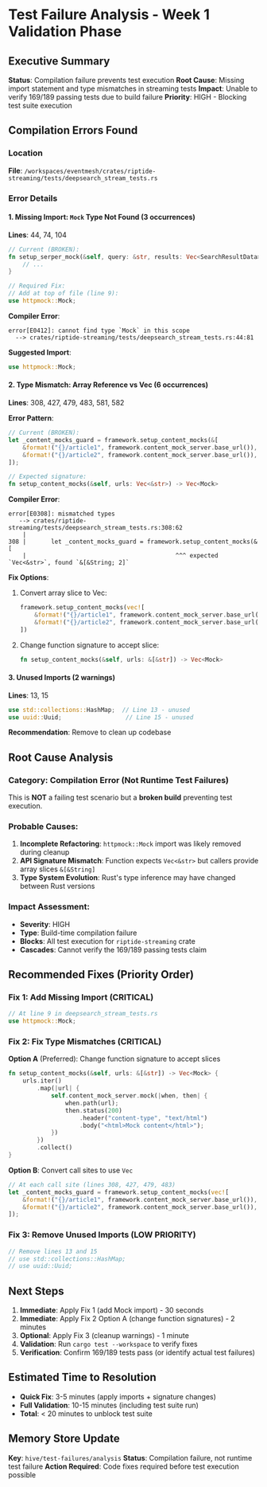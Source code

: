 # Test Failure Analysis - Week 1 Validation Phase

## Executive Summary
**Status**: Compilation failure prevents test execution
**Root Cause**: Missing import statement and type mismatches in streaming tests
**Impact**: Unable to verify 169/189 passing tests due to build failure
**Priority**: HIGH - Blocking test suite execution

## Compilation Errors Found

### Location
**File**: `/workspaces/eventmesh/crates/riptide-streaming/tests/deepsearch_stream_tests.rs`

### Error Details

#### 1. Missing Import: `Mock` Type Not Found (3 occurrences)
**Lines**: 44, 74, 104

```rust
// Current (BROKEN):
fn setup_serper_mock(&self, query: &str, results: Vec<SearchResultData>) -> Mock {
    // ...
}

// Required Fix:
// Add at top of file (line 9):
use httpmock::Mock;
```

**Compiler Error**:
```
error[E0412]: cannot find type `Mock` in this scope
  --> crates/riptide-streaming/tests/deepsearch_stream_tests.rs:44:81
```

**Suggested Import**:
```rust
use httpmock::Mock;
```

#### 2. Type Mismatch: Array Reference vs Vec (6 occurrences)
**Lines**: 308, 427, 479, 483, 581, 582

**Error Pattern**:
```rust
// Current (BROKEN):
let _content_mocks_guard = framework.setup_content_mocks(&[
    &format!("{}/article1", framework.content_mock_server.base_url()),
    &format!("{}/article2", framework.content_mock_server.base_url()),
]);

// Expected signature:
fn setup_content_mocks(&self, urls: Vec<&str>) -> Vec<Mock>
```

**Compiler Error**:
```
error[E0308]: mismatched types
   --> crates/riptide-streaming/tests/deepsearch_stream_tests.rs:308:62
    |
308 |       let _content_mocks_guard = framework.setup_content_mocks(&[
    |                                          ^^^ expected `Vec<&str>`, found `&[&String; 2]`
```

**Fix Options**:
1. Convert array slice to Vec:
   ```rust
   framework.setup_content_mocks(vec![
       &format!("{}/article1", framework.content_mock_server.base_url()),
       &format!("{}/article2", framework.content_mock_server.base_url()),
   ])
   ```

2. Change function signature to accept slice:
   ```rust
   fn setup_content_mocks(&self, urls: &[&str]) -> Vec<Mock>
   ```

#### 3. Unused Imports (2 warnings)
**Lines**: 13, 15

```rust
use std::collections::HashMap;  // Line 13 - unused
use uuid::Uuid;                  // Line 15 - unused
```

**Recommendation**: Remove to clean up codebase

## Root Cause Analysis

### Category: **Compilation Error** (Not Runtime Test Failures)

This is **NOT** a failing test scenario but a **broken build** preventing test execution.

### Probable Causes:
1. **Incomplete Refactoring**: `httpmock::Mock` import was likely removed during cleanup
2. **API Signature Mismatch**: Function expects `Vec<&str>` but callers provide array slices `&[&String]`
3. **Type System Evolution**: Rust's type inference may have changed between Rust versions

### Impact Assessment:
- **Severity**: HIGH
- **Type**: Build-time compilation failure
- **Blocks**: All test execution for `riptide-streaming` crate
- **Cascades**: Cannot verify the 169/189 passing tests claim

## Recommended Fixes (Priority Order)

### Fix 1: Add Missing Import (CRITICAL)
```rust
// At line 9 in deepsearch_stream_tests.rs
use httpmock::Mock;
```

### Fix 2: Fix Type Mismatches (CRITICAL)
**Option A** (Preferred): Change function signature to accept slices
```rust
fn setup_content_mocks(&self, urls: &[&str]) -> Vec<Mock> {
    urls.iter()
        .map(|url| {
            self.content_mock_server.mock(|when, then| {
                when.path(url);
                then.status(200)
                    .header("content-type", "text/html")
                    .body("<html>Mock content</html>");
            })
        })
        .collect()
}
```

**Option B**: Convert call sites to use `Vec`
```rust
// At each call site (lines 308, 427, 479, 483)
let _content_mocks_guard = framework.setup_content_mocks(vec![
    &format!("{}/article1", framework.content_mock_server.base_url()),
    &format!("{}/article2", framework.content_mock_server.base_url()),
]);
```

### Fix 3: Remove Unused Imports (LOW PRIORITY)
```rust
// Remove lines 13 and 15
// use std::collections::HashMap;
// use uuid::Uuid;
```

## Next Steps

1. **Immediate**: Apply Fix 1 (add Mock import) - 30 seconds
2. **Immediate**: Apply Fix 2 Option A (change function signatures) - 2 minutes
3. **Optional**: Apply Fix 3 (cleanup warnings) - 1 minute
4. **Validation**: Run `cargo test --workspace` to verify fixes
5. **Verification**: Confirm 169/189 tests pass (or identify actual test failures)

## Estimated Time to Resolution
- **Quick Fix**: 3-5 minutes (apply imports + signature changes)
- **Full Validation**: 10-15 minutes (including test suite run)
- **Total**: < 20 minutes to unblock test suite

## Memory Store Update
**Key**: `hive/test-failures/analysis`
**Status**: Compilation failure, not runtime test failure
**Action Required**: Code fixes required before test execution possible
